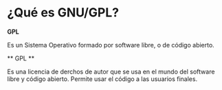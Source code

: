 # ¿Qué es GNU/GPL?


**GPL**


Es un Sistema Operativo formado por software libre, o de código abierto.

** GPL **

Es una licencia de derchos de autor que se usa en el mundo del software libre y código abierto. Permite usar el código a las usuarios finales.

